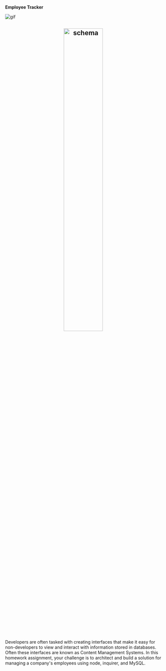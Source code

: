 **Employee Tracker**

![gif](Employee-Management-System\Assets\employee-tracker.gif)

<h2 align="center">
<img alt="schema" src="Employee-Management-System\Assets\schema.png" width="50%">
</h2>

Developers are often tasked with creating interfaces that make it easy for non-developers to view and interact with information stored in databases. Often these interfaces are known as Content Management Systems. In this homework assignment, your challenge is to architect and build a solution for managing a company's employees using node, inquirer, and MySQL.
